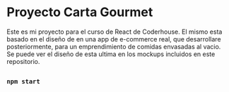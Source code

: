# Proyecto Carta Gourmet

Este es mi proyecto para el curso de React de Coderhouse.
El mismo esta basado en el diseño de en una app de e-commerce real, que desarrollare posteriormente, para un emprendimiento de comidas envasadas al vacio.
Se puede ver el diseño de esta ultima en los mockups incluidos en este repositorio. 

## 

### `npm start`

